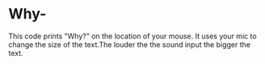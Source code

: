 # Why-
This code prints "Why?" on the location of your mouse.
It uses your mic to change the size of the text.The louder the the sound input the bigger the text.


